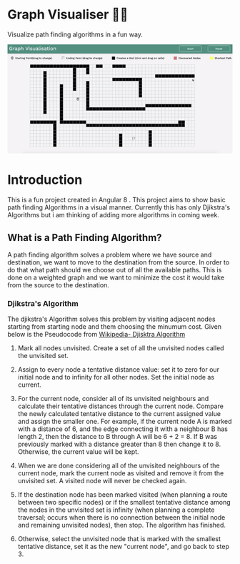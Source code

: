 # Graph Visualiser 🚀🚀

Visualize path finding algorithms in a fun way.

![Alt Text](/images/rec.gif)


# Introduction
This is a fun project created in Angular 8 . This project aims to show basic path finding Algorithms in a visual manner. Currently this has only Djikstra's Algorithms but i am thinking of adding more algorithms in coming week.

## What is a Path Finding Algorithm?
 A path finding algorithm solves a problem where we have source and destination, we want to move to the destination from the source. In order to do that what path should we choose out of all the available paths. This is done on a weighted graph and we want to minimize the cost it would take from the source to the destination.  

### Djikstra's Algorithm
The djikstra's Algorithm solves this problem by visiting adjacent nodes starting from starting node and them choosing the minumum cost. 
Given below is the Pseudocode from [Wikipedia- Djisktra Algorithm](https://en.wikipedia.org/wiki/Dijkstra%27s_algorithm)

1. Mark all nodes unvisited. Create a set of all the unvisited nodes called the unvisited set.

2. Assign to every node a tentative distance value: set it to zero for our initial node and to infinity for all other nodes. Set the initial node as current.

3. For the current node, consider all of its unvisited neighbours and calculate their tentative distances through the current node. Compare the newly calculated tentative distance to the current assigned value and assign the smaller one. For example, if the current node A is marked with a distance of 6, and the edge connecting it with a neighbour B has length 2, then the distance to B through A will be 6 + 2 = 8. If B was previously marked with a distance greater than 8 then change it to 8. Otherwise, the current value will be kept.
4. When we are done considering all of the unvisited neighbours of the current node, mark the current node as visited and remove it from the unvisited set. A visited node will never be checked again.
5. If the destination node has been marked visited (when planning a route between two specific nodes) or if the smallest tentative distance among the nodes in the unvisited set is infinity (when planning a complete traversal; occurs when there is no connection between the initial node and remaining unvisited nodes), then stop. The algorithm has finished.
6. Otherwise, select the unvisited node that is marked with the smallest tentative distance, set it as the new "current node", and go back to step 3.  